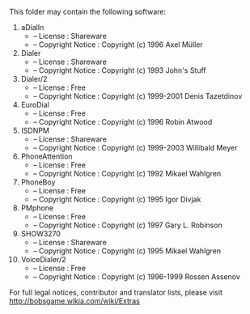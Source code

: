 ﻿This folder may contain the following software:

1. aDialIn
   - – License : Shareware
   - – Copyright Notice : Copyright (c) 1996 Axel Müller
2. Dialer
   - – License : Shareware
   - – Copyright Notice : Copyright (c) 1993 John's Stuff
3. Dialer/2
   - – License : Free
   - – Copyright Notice : Copyright (c) 1999-2001 Denis Tazetdinov
4. EuroDial
   - – License : Free
   - – Copyright Notice : Copyright (c) 1996 Robin Atwood
5. ISDNPM
   - – License : Shareware
   - – Copyright Notice : Copyright (c) 1999-2003 Willibald Meyer
6. PhoneAttention
   - – License : Free
   - – Copyright Notice : Copyright (c) 1992 Mikael Wahlgren
7. PhoneBoy
   - – License : Free
   - – Copyright Notice : Copyright (c) 1995 Igor Divjak
8. PMphone
   - – License : Free
   - – Copyright Notice : Copyright (c) 1997 Gary L. Robinson
9. SHOW3270
   - – License : Shareware
   - – Copyright Notice : Copyright (c) 1995 Mikael Wahlgren
10. VoiceDialer/2
    - – License : Free
    - – Copyright Notice : Copyright (c) 1996-1999 Rossen Assenov

For full legal notices, contributor and translator lists, please visit http://bobsgame.wikia.com/wiki/Extras
